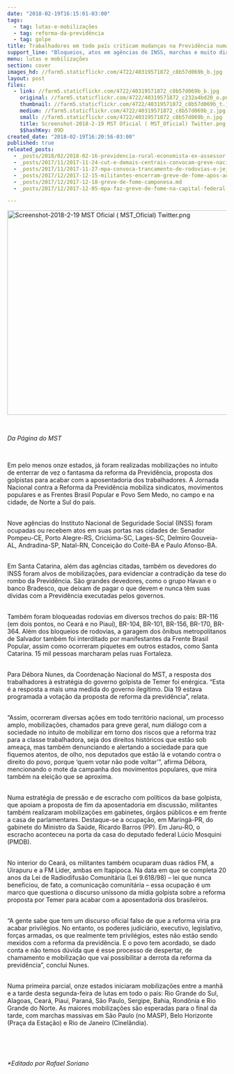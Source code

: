 ```yaml
---
date: "2018-02-19T16:15:01-03:00"
tags:
  - tag: lutas-e-mobilizações
  - tag: reforma-da-previdência
  - tag: golpe
title: Trabalhadores em todo país criticam mudanças na Previdência numa Jornada Nacional de Lutas
support_line: "Bloqueios, atos em agências do INSS, marchas e muito diálogo com a população para dizer “Quero me aposentar!”"
menu: lutas e mobilizações
section: cover
images_hd: //farm5.staticflickr.com/4722/40319571872_c8b57d069b_b.jpg
layout: post
files:
  - link: //farm5.staticflickr.com/4722/40319571872_c8b57d069b_b.jpg
    original: //farm5.staticflickr.com/4722/40319571872_c232a4bd20_o.png
    thumbnail: //farm5.staticflickr.com/4722/40319571872_c8b57d069b_t.jpg
    medium: //farm5.staticflickr.com/4722/40319571872_c8b57d069b_z.jpg
    small: //farm5.staticflickr.com/4722/40319571872_c8b57d069b_n.jpg
    title: Screenshot-2018-2-19 MST Oficial ( MST_Oficial) Twitter.png
    $$hashKey: 09D
created_date: "2018-02-19T16:20:56-03:00"
published: true
releated_posts:
  - _posts/2018/02/2018-02-16-previdencia-rural-economista-ex-assessor-do-ipea-alerta-sobre-mudancas.md
  - _posts/2017/11/2017-11-24-cut-e-demais-centrais-convocam-greve-nacional-contra-reforma-da-previdencia-e-em-defesa-dos-direitos.md
  - _posts/2017/11/2017-11-27-mpa-convoca-trancamento-de-rodovias-e-jejum-publico-contra-reforma-da-previdencia.md
  - _posts/2017/12/2017-12-15-militantes-encerram-greve-de-fome-apos-adiamento-da-votacao-da-reforma-da-previdencia.md
  - _posts/2017/12/2017-12-18-greve-de-fome-camponesa.md
  - _posts/2017/12/2017-12-05-mpa-faz-greve-de-fome-na-capital-federal-contra-a-reforma-da-previdencia.md

---
```

<p><img alt="Screenshot-2018-2-19 MST Oficial ( MST_Oficial) Twitter.png" height="470" src="//farm5.staticflickr.com/4722/40319571872_c8b57d069b_b.jpg" width="700" /></p>

<p>&nbsp;</p>

<p><em>Da P&aacute;gina do MST</em></p>

<p>&nbsp;</p>

<p>Em pelo menos onze estados, j&aacute; foram realizadas mobiliza&ccedil;&otilde;es no intuito de enterrar de vez o fantasma da reforma da Previd&ecirc;ncia, proposta dos golpistas para acabar com a aposentadoria dos trabalhadores. A Jornada Nacional contra a Reforma da Previd&ecirc;ncia mobiliza sindicatos, movimentos populares e as Frentes Brasil Popular e Povo Sem Medo, no campo e na cidade, de Norte a Sul do pa&iacute;s.</p>

<p><br />
Nove ag&ecirc;ncias do Instituto Nacional de Seguridade Social (INSS) foram ocupadas ou recebem atos em suas portas nas cidades de: Senador Pompeu-CE, Porto Alegre-RS, Crici&uacute;ma-SC, Lages-SC, Delmiro Gouveia-AL, Andradina-SP, Natal-RN, Concei&ccedil;&atilde;o do Coit&eacute;-BA e Paulo Afonso-BA.</p>

<p><br />
Em Santa Catarina, al&eacute;m das ag&ecirc;ncias citadas, tamb&eacute;m os devedores do INSS foram alvos de mobiliza&ccedil;&otilde;es, para evidenciar a contradi&ccedil;&atilde;o da tese do rombo da Previd&ecirc;ncia. S&atilde;o grandes devedores, como o grupo Havan e o banco Bradesco, que deixam de pagar o que devem e nunca t&ecirc;m suas d&iacute;vidas com a Previd&ecirc;ncia executadas pelos governos.</p>

<p><br />
Tamb&eacute;m foram bloqueadas rodovias em diversos trechos do pa&iacute;s: BR-116 (em dois pontos, no Cear&aacute; e no Piau&iacute;), BR-104, BR-101, BR-156, BR-170, BR-364. Al&eacute;m dos bloqueios de rodovias, a garagem dos &ocirc;nibus metropolitanos de Salvador tamb&eacute;m foi interditado por manifestantes da Frente Brasil Popular, assim como ocorreram piquetes em outros estados, como Santa Catarina. 15 mil pessoas marcharam pelas ruas Fortaleza.</p>

<p><br />
Para D&eacute;bora Nunes, da Coordena&ccedil;&atilde;o Nacional do MST, a resposta dos trabalhadores &agrave; estrat&eacute;gia do governo golpista de Temer foi en&eacute;rgica. &ldquo;Esta &eacute; a resposta a mais uma medida do governo ileg&iacute;timo. Dia 19 estava programada a vota&ccedil;&atilde;o da proposta de reforma da previd&ecirc;ncia&rdquo;, relata.</p>

<p><br />
&ldquo;Assim, ocorreram diversas a&ccedil;&otilde;es em todo territ&oacute;rio nacional, um processo amplo, mobiliza&ccedil;&otilde;es, chamados para greve geral, num di&aacute;logo com a sociedade no intuito de mobilizar em torno dos riscos que a reforma traz para a classe trabalhadora, seja dos direitos hist&oacute;ricos que est&atilde;o sob amea&ccedil;a, mas tamb&eacute;m denunciando e alertando a sociedade para que fiquemos atentos, de olho, nos deputados que est&atilde;o l&aacute; e votando contra o direito do povo, porque &lsquo;quem votar n&atilde;o pode voltar&rsquo;&rdquo;, afirma D&eacute;bora, mencionando o mote da campanha dos movimentos populares, que mira tamb&eacute;m na elei&ccedil;&atilde;o que se aproxima.</p>

<p><br />
Numa estrat&eacute;gia de press&atilde;o e de escracho com pol&iacute;ticos da base golpista, que apoiam a proposta de fim da aposentadoria em discuss&atilde;o, militantes tamb&eacute;m realizaram mobiliza&ccedil;&otilde;es em gabinetes, &oacute;rg&atilde;os p&uacute;blicos e em frente a casa de parlamentares. Destaque-se a ocupa&ccedil;&atilde;o, em Maring&aacute;-PR, do gabinete do Ministro da Sa&uacute;de, Ricardo Barros (PP). Em Jaru-RO, o escracho aconteceu na porta da casa do deputado federal L&uacute;cio Mosquini (PMDB).</p>

<p><br />
No interior do Cear&aacute;, os militantes tamb&eacute;m ocuparam duas r&aacute;dios FM, a Uirapuru e a FM L&iacute;der, ambas em Itapipoca. Na data em que se completa 20 anos da Lei de Radiodifus&atilde;o Comunit&aacute;ria (Lei 9.618/98) &ndash; lei que nunca beneficiou, de fato, a comunica&ccedil;&atilde;o comunit&aacute;ria &ndash; essa ocupa&ccedil;&atilde;o &eacute; um marco que questiona o discurso un&iacute;ssono da m&iacute;dia golpista sobre a reforma proposta por Temer para acabar com a aposentadoria dos brasileiros.</p>

<p><br />
&ldquo;A gente sabe que tem um discurso oficial falso de que a reforma viria pra acabar privil&eacute;gios. No entanto, os poderes judici&aacute;rio, executivo, legislativo, for&ccedil;as armadas, os que realmente tem privil&eacute;gios, estes n&atilde;o est&atilde;o sendo mexidos com a reforma da previd&ecirc;ncia. E o povo tem acordado, se dado conta e n&atilde;o temos d&uacute;vida que &eacute; esse processo de despertar, de chamamento e mobiliza&ccedil;&atilde;o que vai possibilitar a derrota da reforma da previd&ecirc;ncia&rdquo;, conclui Nunes.</p>

<p><br />
Numa primeira parcial, onze estados iniciaram mobiliza&ccedil;&otilde;es entre a manh&atilde; e a tarde desta segunda-feira de lutas em todo o pa&iacute;s: Rio Grande do Sul, Alagoas, Cear&aacute;, Piau&iacute;, Paran&aacute;, S&atilde;o Paulo, Sergipe, Bahia, Rond&ocirc;nia e Rio Grande do Norte. As maiores mobiliza&ccedil;&otilde;es s&atilde;o esperadas para o final da tarde, com marchas massivas em S&atilde;o Paulo (no MASP), Belo Horizonte (Pra&ccedil;a da Esta&ccedil;&atilde;o) e Rio de Janeiro (Cinel&acirc;ndia).</p>

<p>&nbsp;</p>

<p>&nbsp;</p>

<p><em>*Editado por Rafael Soriano</em></p>

